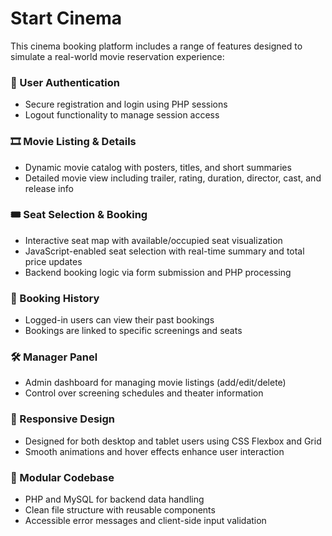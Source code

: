 # Start Cinema

This cinema booking platform includes a range of features designed to simulate a real-world movie reservation experience:

### 🔐 User Authentication
- Secure registration and login using PHP sessions
- Logout functionality to manage session access

### 🎞️ Movie Listing & Details
- Dynamic movie catalog with posters, titles, and short summaries
- Detailed movie view including trailer, rating, duration, director, cast, and release info

### 🎟️ Seat Selection & Booking
- Interactive seat map with available/occupied seat visualization
- JavaScript-enabled seat selection with real-time summary and total price updates
- Backend booking logic via form submission and PHP processing

### 🧾 Booking History
- Logged-in users can view their past bookings
- Bookings are linked to specific screenings and seats

### 🛠️ Manager Panel
- Admin dashboard for managing movie listings (add/edit/delete)
- Control over screening schedules and theater information

### 📱 Responsive Design
- Designed for both desktop and tablet users using CSS Flexbox and Grid
- Smooth animations and hover effects enhance user interaction

### 🧩 Modular Codebase
- PHP and MySQL for backend data handling
- Clean file structure with reusable components
- Accessible error messages and client-side input validation
